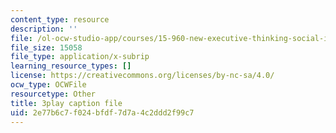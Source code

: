 ```yaml
---
content_type: resource
description: ''
file: /ol-ocw-studio-app/courses/15-960-new-executive-thinking-social-impact-technology-projects-fall-2017-spring-2018/2e77b6c7f024bfdf7d7a4c2ddd2f99c7_Ek90ivXyusk.srt
file_size: 15058
file_type: application/x-subrip
learning_resource_types: []
license: https://creativecommons.org/licenses/by-nc-sa/4.0/
ocw_type: OCWFile
resourcetype: Other
title: 3play caption file
uid: 2e77b6c7-f024-bfdf-7d7a-4c2ddd2f99c7
---
```

